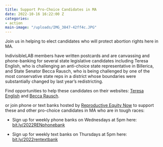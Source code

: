 ```yaml
---
title: Support Pro-Choice Candidates in MA
date: 2022-10-16 16:22:00 Z
categories:
- action
main-image: "/uploads/IMG_3847-42ff4c.JPG"
---
```


Join us in helping to elect candidates who will protect abortion rights here in MA.

IndivisibleLAB members have written postcards and are canvassing and phone-banking for several state legislative candidates including Teresa English, who is challenging an anti-choice state representative in Billerica, and State Senator Becca Rausch, who is being challenged by one of the most conservative state reps in a district whose boundaries were substantially changed by last year’s redistricting.

Find opportunities to help these candidates on their websites: [Teresa English](https://www.voteteresaenglish.org/) and [Becca Rausch](https://www.beccarausch.com/).

or join phone or text banks hosted by [Reproductive Equity Now](https://reproequitynow.org/) to support these and other pro-choice candidates in MA who are in tough races:
* Sign up for weekly phone banks on Wednesdays at 5pm here: [bit.ly/2022RENphonebank](https://us02web.zoom.us/meeting/register/tZAuduioqDwjH9yRyIdLKR8usHjtf_CGHxkr)

* Sign up for weekly text banks on Thursdays at 5pm here: [bit.ly/2022rentextbank](https://us02web.zoom.us/meeting/register/tZAkdeqopzkvE9VNeW8BUpuqv8SQOaNTpZ8A)

